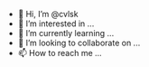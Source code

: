 - 👋 Hi, I’m @cvlsk
- 👀 I’m interested in ...
- 🌱 I’m currently learning ...
- 💞️ I’m looking to collaborate on ...
- 📫 How to reach me ...

<!---
cvlsk/cvlsk is a ✨ special ✨ repository because its `README.md` (this file) appears on your GitHub profile.
You can click the Preview link to take a look at your changes.
--->
